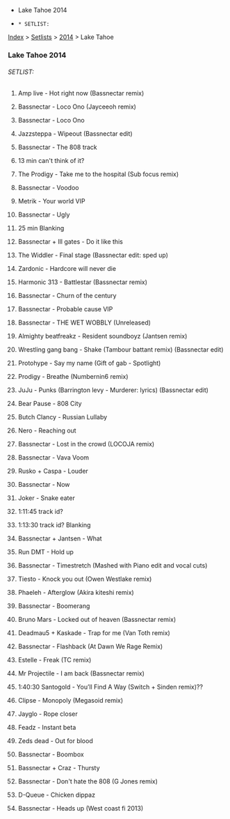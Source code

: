   * Lake Tahoe 2014
  *     * SETLIST:

[Index](https://www.reddit.com/r/bassnectar/wiki/index) >
[Setlists](https://www.reddit.com/r/bassnectar/wiki/interactive/setlists) >
[2014](https://www.reddit.com/r/bassnectar/wiki/interactive/setlists/2014) >
Lake Tahoe

### Lake Tahoe 2014

###### SETLIST:

  1. Amp live - Hot right now (Bassnectar remix)

  2. Bassnectar - Loco Ono (Jayceeoh remix)

  3. Bassnectar - Loco Ono 

  4. Jazzsteppa - Wipeout (Bassnectar edit)

  5. Bassnectar - The 808 track 

  6. 13 min can't think of it?

  7. The Prodigy - Take me to the hospital (Sub focus remix)

  8. Bassnectar - Voodoo 

  9. Metrik - Your world VIP

  10. Bassnectar - Ugly 

  11. 25 min Blanking

  12. Bassnectar + Ill gates - Do it like this 

  13. The Widdler - Final stage (Bassnectar edit: sped up)

  14. Zardonic - Hardcore will never die 

  15. Harmonic 313 - Battlestar (Bassnectar remix)

  16. Bassnectar - Churn of the century

  17. Bassnectar - Probable cause VIP 

  18. Bassnectar - THE WET WOBBLY (Unreleased)

  19. Almighty beatfreakz - Resident soundboyz (Jantsen remix)

  20. Wrestling gang bang - Shake (Tambour battant remix) (Bassnectar edit)

  21. Protohype - Say my name (Gift of gab - Spotlight)

  22. Prodigy - Breathe (Numbernin6 remix)

  23. JuJu - Punks (Barrington levy - Murderer: lyrics) (Bassnectar edit)

  24. Bear Pause - 808 City 

  25. Butch Clancy - Russian Lullaby 

  26. Nero - Reaching out 

  27. Bassnectar - Lost in the crowd (LOCOJA remix)

  28. Bassnectar - Vava Voom 

  29. Rusko + Caspa - Louder 

  30. Bassnectar - Now 

  31. Joker - Snake eater

  32. 1:11:45 track id?

  33. 1:13:30 track id? Blanking

  34. Bassnectar + Jantsen - What

  35. Run DMT - Hold up 

  36. Bassnectar - Timestretch (Mashed with Piano edit and vocal cuts)

  37. Tiesto - Knock you out (Owen Westlake remix)

  38. Phaeleh - Afterglow (Akira kiteshi remix)

  39. Bassnectar - Boomerang 

  40. Bruno Mars - Locked out of heaven (Bassnectar remix)

  41. Deadmau5 + Kaskade - Trap for me (Van Toth remix)

  42. Bassnectar - Flashback (At Dawn We Rage Remix)

  43. Estelle - Freak (TC remix)

  44. Mr Projectile - I am back (Bassnectar remix)

  45. 1:40:30 Santogold - You’ll Find A Way (Switch + Sinden remix)??

  46. Clipse - Monopoly (Megasoid remix)

  47. Jayglo - Rope closer 

  48. Feadz - Instant beta 

  49. Zeds dead - Out for blood 

  50. Bassnectar - Boombox 

  51. Bassnectar + Craz - Thursty 

  52. Bassnectar - Don't hate the 808 (G Jones remix)

  53. D-Queue - Chicken dippaz 

  54. Bassnectar - Heads up (West coast fi 2013)

